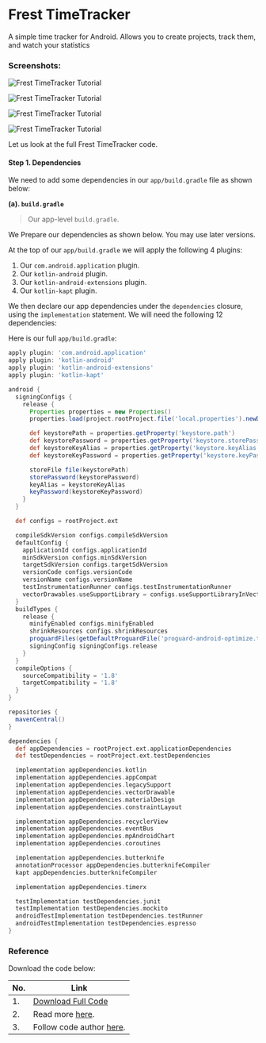 # Frest TimeTracker

A simple time tracker for Android. Allows you to create projects, track them, and watch your statistics

### Screenshots:

![Frest TimeTracker Tutorial](https://github.com/arsvechkarev/Frest/raw/master/screenshots/img_projects.png)

![Frest TimeTracker Tutorial](https://github.com/arsvechkarev/Frest/raw/master/screenshots/img_timeline.png)

![Frest TimeTracker Tutorial](https://github.com/arsvechkarev/Frest/raw/master/screenshots/img_daily_reports.png)

![Frest TimeTracker Tutorial](https://github.com/arsvechkarev/Frest/raw/master/screenshots/img_project_reports.png)

Let us look at the full Frest TimeTracker code.

#### Step 1. Dependencies

We need to add some dependencies in our `app/build.gradle` file as shown below:


**(a). `build.gradle`**

> Our app-level `build.gradle`.

We Prepare our dependencies as shown below. You may use later versions.

At the top of our `app/build.gradle` we will apply the following 4 plugins:

1. Our `com.android.application` plugin.
2. Our `kotlin-android` plugin.
3. Our `kotlin-android-extensions` plugin.
4. Our `kotlin-kapt` plugin.

We then declare our app dependencies under the `dependencies` closure, using the `implementation` statement. We will need the following 12 dependencies:


Here is our full `app/build.gradle`:

```groovy
apply plugin: 'com.android.application'
apply plugin: 'kotlin-android'
apply plugin: 'kotlin-android-extensions'
apply plugin: 'kotlin-kapt'

android {
  signingConfigs {
    release {
      Properties properties = new Properties()
      properties.load(project.rootProject.file('local.properties').newDataInputStream())

      def keystorePath = properties.getProperty('keystore.path')
      def keystorePassword = properties.getProperty('keystore.storePassword')
      def keystoreKeyAlias = properties.getProperty('keystore.keyAlias')
      def keystoreKeyPassword = properties.getProperty('keystore.keyPassword')

      storeFile file(keystorePath)
      storePassword(keystorePassword)
      keyAlias = keystoreKeyAlias
      keyPassword(keystoreKeyPassword)
    }
  }

  def configs = rootProject.ext

  compileSdkVersion configs.compileSdkVersion
  defaultConfig {
    applicationId configs.applicationId
    minSdkVersion configs.minSdkVersion
    targetSdkVersion configs.targetSdkVersion
    versionCode configs.versionCode
    versionName configs.versionName
    testInstrumentationRunner configs.testInstrumentationRunner
    vectorDrawables.useSupportLibrary = configs.useSupportLibraryInVectorDrawables
  }
  buildTypes {
    release {
      minifyEnabled configs.minifyEnabled
      shrinkResources configs.shrinkResources
      proguardFiles(getDefaultProguardFile('proguard-android-optimize.txt'), 'proguard-rules.pro')
      signingConfig signingConfigs.release
    }
  }
  compileOptions {
    sourceCompatibility = '1.8'
    targetCompatibility = '1.8'
  }
}

repositories {
  mavenCentral()
}

dependencies {
  def appDependencies = rootProject.ext.applicationDependencies
  def testDependencies = rootProject.ext.testDependencies

  implementation appDependencies.kotlin
  implementation appDependencies.appCompat
  implementation appDependencies.legacySupport
  implementation appDependencies.vectorDrawable
  implementation appDependencies.materialDesign
  implementation appDependencies.constraintLayout

  implementation appDependencies.recyclerView
  implementation appDependencies.eventBus
  implementation appDependencies.mpAndroidChart
  implementation appDependencies.coroutines

  implementation appDependencies.butterknife
  annotationProcessor appDependencies.butterknifeCompiler
  kapt appDependencies.butterknifeCompiler

  implementation appDependencies.timerx

  testImplementation testDependencies.junit
  testImplementation testDependencies.mockito
  androidTestImplementation testDependencies.testRunner
  androidTestImplementation testDependencies.espresso
}

```


<!--more-->

### Reference

Download the code below:

|No.|Link|
|--|---|
|1.|[Download Full Code](https://github.com/arsvechkarev/Frest/archive/refs/heads/master.zip)|
|2.|Read more [here](https://github.com/arsvechkarev/Frest).|
|3.|Follow code author [here](https://github.com/arsvechkarev).|
